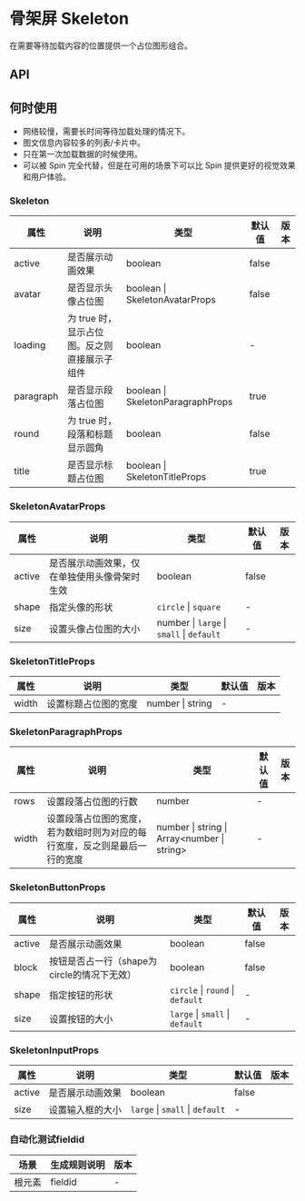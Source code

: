 # 骨架屏 Skeleton

在需要等待加载内容的位置提供一个占位图形组合。

## API

## 何时使用

- 网络较慢，需要长时间等待加载处理的情况下。
- 图文信息内容较多的列表/卡片中。
- 只在第一次加载数据的时候使用。
- 可以被 Spin 完全代替，但是在可用的场景下可以比 Spin 提供更好的视觉效果和用户体验。

### Skeleton

<!--Skeleton-->
| 属性 | 说明 | 类型 | 默认值 | 版本 |
| --- | --- | --- | --- | --- |
| active | 是否展示动画效果 | boolean | false |
| avatar | 是否显示头像占位图 | boolean \| SkeletonAvatarProps | false |
| loading | 为 true 时，显示占位图。反之则直接展示子组件 | boolean | - |
| paragraph | 是否显示段落占位图 | boolean \| SkeletonParagraphProps | true |
| round | 为 true 时，段落和标题显示圆角 | boolean | false |
| title | 是否显示标题占位图 | boolean \| SkeletonTitleProps | true |

### SkeletonAvatarProps

<!--SkeletonAvatarProps-->
| 属性 | 说明 | 类型 | 默认值 | 版本 |
| --- | --- | --- | --- | --- |
| active | 是否展示动画效果，仅在单独使用头像骨架时生效 | boolean | false |
| shape | 指定头像的形状 | `circle` \| `square` | - |
| size | 设置头像占位图的大小 | number \| `large` \| `small` \| `default` | - |

### SkeletonTitleProps

<!--SkeletonTitleProps-->
| 属性 | 说明 | 类型 | 默认值 | 版本 |
| --- | --- | --- | --- | --- |
| width | 设置标题占位图的宽度 | number \| string | - |

### SkeletonParagraphProps

<!--SkeletonParagraphProps-->
| 属性 | 说明 | 类型 | 默认值 | 版本 |
| --- | --- | --- | --- | --- |
| rows | 设置段落占位图的行数 | number | - |
| width | 设置段落占位图的宽度，若为数组时则为对应的每行宽度，反之则是最后一行的宽度 | number \| string \| Array&lt;number \| string> | - |

### SkeletonButtonProps

<!--SkeletonButtonProps-->
| 属性 | 说明 | 类型 | 默认值 | 版本 |
| --- | --- | --- | --- | --- |
| active | 是否展示动画效果 | boolean | false |
| block | 按钮是否占一行（shape为circle的情况下无效） | boolean | false |
| shape | 指定按钮的形状 | `circle` \| `round` \| `default` | - |
| size | 设置按钮的大小 | `large` \| `small` \| `default` | - |

### SkeletonInputProps

<!--SkeletonInputProps-->
| 属性 | 说明 | 类型 | 默认值 | 版本 |
| --- | --- | --- | --- | --- |
| active | 是否展示动画效果 | boolean | false |
| size | 设置输入框的大小 | `large` \| `small` \| `default` | - |

### 自动化测试fieldid
| 场景 | 生成规则说明 | 版本 |
| --- | --- | --- |
| 根元素 | fieldid  | - 